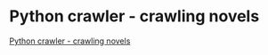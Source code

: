 # Python crawler - crawling novels
[Python crawler - crawling novels](https://aiwithcloud.com/2022/09/15/python_crawler___crawling_novels/)